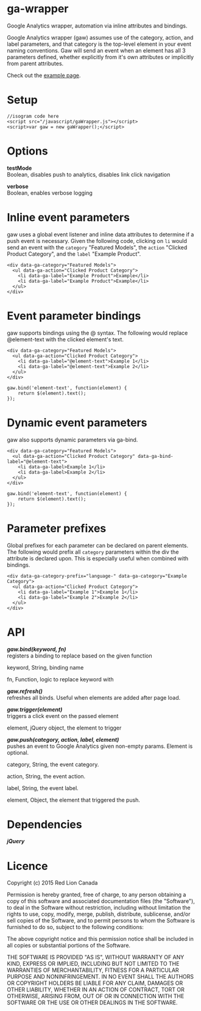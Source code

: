 # ga-wrapper
Google Analytics wrapper, automation via inline attributes and bindings.

Google Analytics wrapper (gaw) assumes use of the category, action, and label parameters, and that category is the top-level element in your event naming conventions. Gaw will send an event when an element has all 3 parameters defined, whether explicitly from it's own attributes or implicitly from parent attributes.

Check out the [example page](http://redlioncanada.github.io/ga-wrapper/).

# Setup  
```
//isogram code here
<script src="/javascript/gaWrapper.js"></script>  
<script>var gaw = new gaWrapper();</script>
```
  
# Options  
**testMode**  
Boolean, disables push to analytics, disables link click navigation  
  
**verbose**  
Boolean, enables verbose logging

# Inline event parameters
gaw uses a global event listener and inline data attributes to determine if a push event is necessary. Given the following code, clicking on `li` would send an event with the `category` "Featured Models", the `action` "Clicked Product Category", and the `label` "Example Product".  
```
<div data-ga-category="Featured Models">
  <ul data-ga-action="Clicked Product Category">
    <li data-ga-label="Example Product">Example</li>
    <li data-ga-label="Example Product">Example</li>
  </ul>
</div>
```  
  
  
# Event parameter bindings
gaw supports bindings using the @ syntax. The following would replace @element-text with the clicked element's text.
  

```
<div data-ga-category="Featured Models">
  <ul data-ga-action="Clicked Product Category">
    <li data-ga-label="@element-text">Example 1</li>
    <li data-ga-label="@element-text">Example 2</li>
  </ul>
</div>
```
```
gaw.bind('element-text', function(element) {
    return $(element).text();
});
```  
  
  
# Dynamic event parameters  
gaw also supports dynamic parameters via ga-bind.

```
<div data-ga-category="Featured Models">
  <ul data-ga-action="Clicked Product Category" data-ga-bind-label="@element-text">
    <li data-ga-label>Example 1</li>
    <li data-ga-label>Example 2</li>
  </ul>
</div>
```
```
gaw.bind('element-text', function(element) {
    return $(element).text();
});
```  
  
# Parameter prefixes
Global prefixes for each parameter can be declared on parent elements. The following would prefix all `category` parameters within the div the attribute is declared upon. This is especially useful when combined with bindings.
  
```
<div data-ga-category-prefix="language-" data-ga-category="Example Category">
  <ul data-ga-action="Clicked Product Category">
    <li data-ga-label="Example 1">Example 1</li>
    <li data-ga-label="Example 2">Example 2</li>
  </ul>
</div>
```
  
  
# API  
***gaw.bind(keyword, fn)***  
registers a binding to replace based on the given function  
  
keyword, String, binding name  
  
fn, Function, logic to replace keyword with  
  
***gaw.refresh()***  
refreshes all binds. Useful when elements are added after page load. 
  
***gaw.trigger(element)***  
triggers a click event on the passed element  
  
element, jQuery object, the element to trigger
  
***gaw.push(category, action, label, element)***  
pushes an event to Google Analytics given non-empty params. Element is optional.  
  
  
category, String, the event category.  
  
action, String, the event action.  
  
label, String, the event label.  
  
element, Object, the element that triggered the push.  
  
# Dependencies
***jQuery***
  
# Licence  
Copyright (c) 2015 Red Lion Canada

Permission is hereby granted, free of charge, to any person obtaining a copy
of this software and associated documentation files (the "Software"), to deal
in the Software without restriction, including without limitation the rights
to use, copy, modify, merge, publish, distribute, sublicense, and/or sell
copies of the Software, and to permit persons to whom the Software is
furnished to do so, subject to the following conditions:

The above copyright notice and this permission notice shall be included in
all copies or substantial portions of the Software.

THE SOFTWARE IS PROVIDED "AS IS", WITHOUT WARRANTY OF ANY KIND, EXPRESS OR
IMPLIED, INCLUDING BUT NOT LIMITED TO THE WARRANTIES OF MERCHANTABILITY,
FITNESS FOR A PARTICULAR PURPOSE AND NONINFRINGEMENT.  IN NO EVENT SHALL THE
AUTHORS OR COPYRIGHT HOLDERS BE LIABLE FOR ANY CLAIM, DAMAGES OR OTHER
LIABILITY, WHETHER IN AN ACTION OF CONTRACT, TORT OR OTHERWISE, ARISING FROM,
OUT OF OR IN CONNECTION WITH THE SOFTWARE OR THE USE OR OTHER DEALINGS IN
THE SOFTWARE.
